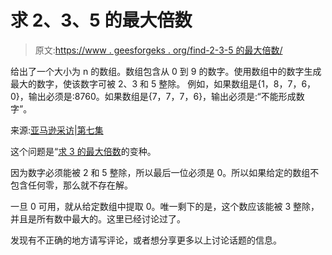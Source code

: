 # 求 2、3、5 的最大倍数

> 原文:[https://www . geesforgeks . org/find-2-3-5 的最大倍数/](https://www.geeksforgeeks.org/find-the-largest-multiple-of-2-3-and-5/)

给出了一个大小为 n 的数组。数组包含从 0 到 9 的数字。使用数组中的数字生成最大的数字，使该数字可被 2、3 和 5 整除。
例如，如果数组是{1，8，7，6，0}，输出必须是:8760。如果数组是{7，7，7，6}，输出必须是:“不能形成数字”。

来源:[亚马逊采访|第七集](https://www.geeksforgeeks.org/microsoft-interview-set-7-2/)

这个问题是“[求 3 的最大倍数](https://www.geeksforgeeks.org/find-the-largest-number-multiple-of-3/)的变种。

因为数字必须能被 2 和 5 整除，所以最后一位必须是 0。所以如果给定的数组不包含任何零，那么就不存在解。

一旦 0 可用，就从给定数组中提取 0。唯一剩下的是，这个数应该能被 3 整除，并且是所有数中最大的。这里已经讨论过了。

发现有不正确的地方请写评论，或者想分享更多以上讨论话题的信息。
